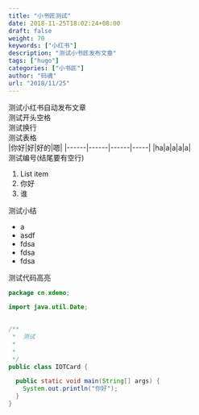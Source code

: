 ```yaml
---
title: "小书匠测试"
date: 2018-11-25T18:02:24+08:00
draft: false
weight: 70
keywords: ["小红书"]
description: "测试小书匠发布文章"
tags: ["hugo"]
categories: ["小书匠"]
author: "码魂"
url: "2018/11/25"
---
```

测试小红书自动发布文章  
  测试开头空格   
测试换行  
测试表格  
|你好|好|好的|嗯|
|------|------|------|-----|
|ha|a|a|a|a|   
测试编号(结尾要有空行)  
1. List item
2. 你好
3. 谁

测试小结  
- a
- asdf
- fdsa
- fdsa
- fdsa

测试代码高亮  
```java
package cn.xdemo;

import java.util.Date;
 

/**
 *  测试
 *
 *  
 */
public class IOTCard {

  public static void main(String[] args) {
    System.out.println("你好");
  }
}
```
